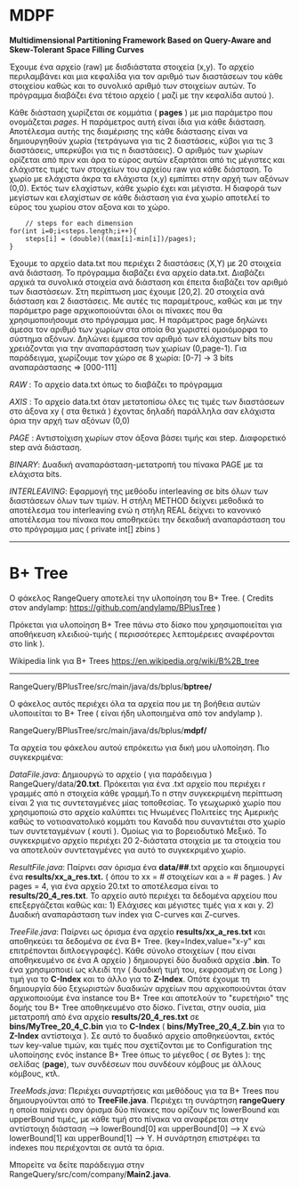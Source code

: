 # MDPF
**Multidimensional Partitioning Framework Based on Query-Aware and Skew-Tolerant Space Filling Curves**

Έχουμε ένα αρχείο (raw) με δισδιάστατα στοιχεία (x,y). Το αρχείο περιλαμβάνει και μια κεφαλίδα για τον αριθμό των διαστάσεων του κάθε στοιχείου καθώς και το συνολικό αριθμό των στοιχείων αυτών.
Το πρόγραμμα διαβάζει ένα τέτοιο αρχείο ( μαζί με την κεφαλίδα αυτού ).

Κάθε διάσταση χωρίζεται σε κομμάτια ( **pages** ) με μια παράμετρο που ονομάζεται *pages*. Η παράμετρος αυτή είναι ίδια για κάθε διάσταση. Αποτέλεσμα αυτής της διαμέρισης της κάθε διάστασης είναι να δημιουργηθούν χωρία (τετράγωνα για τις 2 διαστάσεις, κύβοι για τις 3 διαστάσεις, υπερκύβοι για τις n διαστάσεις). Ο αριθμός των χωρίων ορίζεται από πριν και άρα το εύρος αυτών εξαρτάται από τις μέγιστες και ελάχιστες τιμές των στοιχείων του αρχείου raw για κάθε διάσταση. Το χωρίο με ελάχιστα άκρα τα ελάχιστα (x,y) εμπίπτει στην αρχή των αξόνων (0,0). Εκτός των ελαχίστων, κάθε χωρίο έχει και μέγιστα. Η διαφορά των μεγίστων και ελαχίστων σε κάθε διάσταση για ένα χωρίο αποτελεί το εύρος του χωρίου στον αξονα και το χώρο.

    	// steps for each dimension
	for(int i=0;i<steps.length;i++){
		steps[i] = (double)((max[i]-min[i])/pages);
	}





Έχουμε το αρχείο data.txt που περιέχει 2 διαστάσεις (X,Y) με 20 στοιχεία ανά διάσταση. 
Το πρόγραμμα διαβάζει ένα αρχείο data.txt. Διαβάζει αρχικά τα συνολικά στοιχεία ανά διάσταση και έπειτα διαβάζει τον αριθμό των διαστάσεων. Στη περίπτωση μας έχουμε [20,2]. 20 στοιχεία ανά διάσταση και 2 διαστάσεις.
Με αυτές τις παραμέτρους, καθώς και με την παράμετρο page αρχικοποιούνται όλοι οι πίνακες που θα χρησιμοποιήσουμε στο πρόγραμμα μας.
Η παράμετρος page δηλώνει άμεσα τον αριθμό των χωρίων στα οποία θα χωριστεί ομοιόμορφα το σύστημα αξόνων.
Δηλώνει έμμεσα τον αριθμό των ελάχιστων bits που χρειάζονται για την αναπαράσταση των χωρίων (0,page-1).
Για παράδειγμα, χωρίζουμε τον χώρο σε 8 χωρία: [0-7] -> 3 bits αναπαράστασης => [000-111] 

*RAW*   : Το αρχείο data.txt όπως το διαβάζει το πρόγραμμα

*AXIS*  : Το αρχείο data.txt όταν μετατοπίσω όλες τις τιμές των διαστάσεων στο άξονα xy ( στα θετικά ) έχοντας δηλαδή παράλληλα σαν ελάχιστα όρια την αρχή των αξόνων (0,0)

*PAGE*  : Αντιστοίχιση χωρίων στον άξονα βάσει τιμής και step. Διαφορετικό step ανά διάσταση.

*BINARY*: Δυαδική αναπαράσταση-μετατροπή του πίνακα PAGE με τα ελάχιστα bits.

*INTERLEAVING*: Εφαρμογή της μεθόοδυ interleaving σε bits όλων των διαστάσεων όλων των τιμών. Η στήλη METHOD δείχνει μεθοδικά το αποτέλεσμα του interleaving ενώ η στήλη REAL δείχνει το κανονικό αποτέλεσμα του πίνακα που αποθηκεύει την δεκαδική αναπαράσταση του στο πρόγραμμα μας ( private int[] zbins )




-----------------------------------------------------------------------

# B+ Tree

Ο φάκελος RangeQuery αποτελεί την υλοποίηση του B+ Tree. ( Credits στον andylamp: https://github.com/andylamp/BPlusTree ) 

Πρόκεται για υλοποίηση B+ Tree πάνω στο δίσκο που χρησιμοποιείται για αποθήκευση κλειδιού-τιμής ( περισσότερες λεπτομέρειες αναφέρονται στο link ).

Wikipedia link για B+ Trees https://en.wikipedia.org/wiki/B%2B_tree 


------------------------------------------------------------------------

RangeQuery/BPlusTree/src/main/java/ds/bplus/**bptree/**

Ο φάκελος αυτός περιέχει όλα τα αρχεία που με τη βοήθεια αυτών υλοποιείται το B+ Tree ( είναι ήδη υλοποιημένα από τον andylamp ).

RangeQuery/BPlusTree/src/main/java/ds/bplus/**mdpf/**

Τα αρχεία του φάκελου αυτού επρόκειτω για δική μου υλοποίηση.
Πιο συγκεκριμένα:

*DataFile.java*: Δημιουργώ το αρχείο ( για παράδειγμα ) RangeQuery/data/**20.txt**. Πρόκειται για ένα .txt αρχείο που περιέχει r γραμμές από n στοιχεία κάθε γραμμή.Το n στην συγκεκριμένη περίπτωση είναι 2 για τις συντεταγμένες μίας τοποθεσίας. Το γεωχωρικό χωρίο που χρησιμοποιώ στο αρχείο καλύπτει τις Ηνωμένες Πολιτείες της Αμερικής καθώς το νοτιοανατολικό κομμάτι του Καναδά που συναντιέται στο χωρίο των συντεταγμένων ( κουτί ). Ομοίως για το βορειοδυτικό Μεξικό. Το συγκεκριμένο αρχείο περιέχει 20 2-διάστατα στοιχεία με τα στοιχεία του να αποτελούν συντεταγμένες για αυτό το συγκεκριμένο χωρίο.

*ResultFile.java*: Παίρνει σαν όρισμα ένα **data/##**.txt αρχείο και δημιουργεί ένα **results/xx_a_res.txt.** ( όπου το xx = # στοιχείων και a = # pages. ) Αν pages = 4, για ένα αρχείο 20.txt το αποτέλεσμα είναι το **results/20_4_res.txt**. Το αρχείο αυτό περιέχει τα δεδομένα αρχείου που επεξεργάζεται καθώς και: 1) Ελάχισες και μέγιστες τιμές για x και y. 2) Δυαδική αναπαράσταση των index για C-curves και Z-curves.

*TreeFile.java*: Παίρνει ως όρισμα ένα αρχείο **results/xx_a_res.txt** και αποθηκεύει τα δεδομένα σε ένα B+ Tree. (key=Index,value="x-y" και επιτρέπονται διπλοεγγραφές). Κάθε σύνολο στοιχείων ( που είναι αποθηκευμένο σε ένα Α αρχείο ) δημιουργεί δύο δυαδικά αρχεία **.bin**. Το ένα χρησιμοποιεί ως κλειδί την ( δυαδική τιμή του, εκφρασμένη σε Long ) τιμή για το **C-Index** και το άλλο για το **Z-Index**. Οπότε έχουμε τη δημιουργία δύο ξεχωριστών δυαδικών αρχείων που αρχικοποιούνται όταν αρχικοποιούμε ένα instance του B+ Tree και αποτελούν το "ευρετήριο" της δομής του B+ Tree αποθηκευμένο στο δίσκο. Γίνεται, στην ουσία, μία μετατροπή από ένα αρχείο **results/20_4_res.txt** σε **bins/MyTree_20_4_C.bin** για το **C-Index** ( **bins/MyTree_20_4_Z.bin** για το **Z-Index** αντίστοιχα ). Σε αυτό το δυαδικό αρχείο αποθηκεύονται, εκτός των key-value τιμών, και τιμές που σχετίζονται με το Configuration της υλοποίησης ενός instance B+ Tree όπως το μέγεθος ( σε Bytes ): της σελίδας (**page**), των συνδέσεων που συνδέουν κόμβους με άλλους κόμβους, κτλ.    

*TreeMods.java*: Περιέχει συναρτήσεις και μεθόδους για τα B+ Trees που δημιουργούνται από το **TreeFile.java**.  Περιέχει τη συνάρτηση **rangeQuery** η οποία παίρνει σαν όρισμα δύο πίνακες που ορίζουν τις lowerBound και upperBound τιμές, με κάθε τιμή στο πίνακα να αναφέρεται στην αντίστοιχη διάσταση --> lowerBound[0] και upperBound[0] --> X ενώ lowerBound[1] και upperBound[1] --> Υ. Η συνάρτηση επιστρέφει τα indexes που περιέχονται σε αυτά τα όρια. 

Μπορείτε να δείτε παράδειγμα στην RangeQuery/src/com/company/**Main2.java**.
